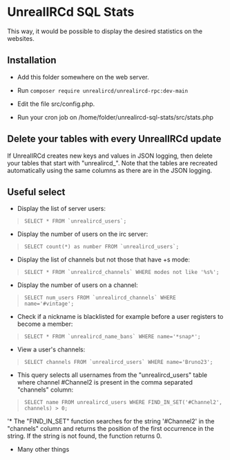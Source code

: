 UnrealIRCd SQL Stats
==============

This way, it would be possible to display the desired statistics on the websites.


Installation
------------
- Add this folder somewhere on the web server.

- Run 
``composer require unrealircd/unrealircd-rpc:dev-main``
- Edit the file src/config.php.

- Run your cron job on /home/folder/unrealircd-sql-stats/src/stats.php


Delete your tables with every UnrealIRCd update
------------
If UnrealIRCd creates new keys and values in JSON logging, then delete your tables that start with "unrealircd_". Note that the tables are recreated automatically using the same columns as there are in the JSON logging.


Useful select
------------
* Display the list of server users: 
>``SELECT * FROM `unrealircd_users`; ``
* Display the number of users on the irc server: 
>``SELECT count(*) as number FROM `unrealircd_users`; ``
* Display the list of channels but not those that have +s mode: 
>``SELECT * FROM `unrealircd_channels` WHERE modes not like '%s%';  ``
* Display the number of users on a channel: 
>``SELECT num_users FROM `unrealircd_channels` WHERE name='#vintage'; ``
* Check if a nickname is blacklisted for example before a user registers to become a member: 
>``SELECT * FROM `unrealircd_name_bans` WHERE name='*snap*'; ``
* View a user's channels: 
>``SELECT channels FROM `unrealircd_users` WHERE name='Bruno23'; ``
* This query selects all usernames from the "unrealircd_users" table where channel #Channel2 is present in the comma separated "channels" column: 
>``SELECT name FROM unrealircd_users WHERE FIND_IN_SET('#Channel2', channels) > 0; ``

'* The "FIND_IN_SET" function searches for the string '#Channel2' in the "channels" column and returns the position of the first occurrence in the string. If the string is not found, the function returns 0.
* Many other things